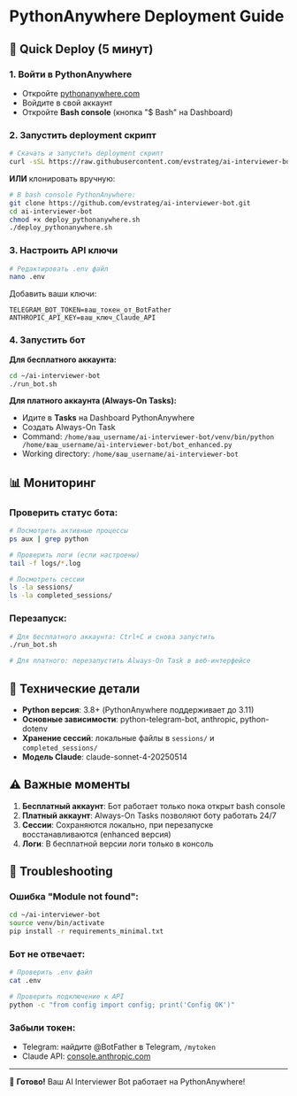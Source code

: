 # PythonAnywhere Deployment Guide

## 🚀 Quick Deploy (5 минут)

### 1. Войти в PythonAnywhere
- Откройте [pythonanywhere.com](https://pythonanywhere.com)
- Войдите в свой аккаунт
- Откройте **Bash console** (кнопка "$ Bash" на Dashboard)

### 2. Запустить deployment скрипт
```bash
# Скачать и запустить deployment скрипт
curl -sSL https://raw.githubusercontent.com/evstrateg/ai-interviewer-bot/main/deploy_pythonanywhere.sh | bash
```

**ИЛИ** клонировать вручную:
```bash
# В bash console PythonAnywhere:
git clone https://github.com/evstrateg/ai-interviewer-bot.git
cd ai-interviewer-bot
chmod +x deploy_pythonanywhere.sh
./deploy_pythonanywhere.sh
```

### 3. Настроить API ключи
```bash
# Редактировать .env файл
nano .env
```

Добавить ваши ключи:
```
TELEGRAM_BOT_TOKEN=ваш_токен_от_BotFather
ANTHROPIC_API_KEY=ваш_ключ_Claude_API
```

### 4. Запустить бот

**Для бесплатного аккаунта:**
```bash
cd ~/ai-interviewer-bot
./run_bot.sh
```

**Для платного аккаунта (Always-On Tasks):**
- Идите в **Tasks** на Dashboard PythonAnywhere  
- Создать Always-On Task
- Command: `/home/ваш_username/ai-interviewer-bot/venv/bin/python /home/ваш_username/ai-interviewer-bot/bot_enhanced.py`
- Working directory: `/home/ваш_username/ai-interviewer-bot`

## 📊 Мониторинг

### Проверить статус бота:
```bash
# Посмотреть активные процессы
ps aux | grep python

# Проверить логи (если настроены)
tail -f logs/*.log

# Посмотреть сессии
ls -la sessions/
ls -la completed_sessions/
```

### Перезапуск:
```bash
# Для бесплатного аккаунта: Ctrl+C и снова запустить
./run_bot.sh

# Для платного: перезапустить Always-On Task в веб-интерфейсе
```

## 🔧 Технические детали

- **Python версия**: 3.8+ (PythonAnywhere поддерживает до 3.11)
- **Основные зависимости**: python-telegram-bot, anthropic, python-dotenv
- **Хранение сессий**: локальные файлы в `sessions/` и `completed_sessions/`
- **Модель Claude**: claude-sonnet-4-20250514

## ⚠️ Важные моменты

1. **Бесплатный аккаунт**: Бот работает только пока открыт bash console
2. **Платный аккаунт**: Always-On Tasks позволяют боту работать 24/7
3. **Сессии**: Сохраняются локально, при перезапуске восстанавливаются (enhanced версия)
4. **Логи**: В бесплатной версии логи только в консоль

## 🐛 Troubleshooting

### Ошибка "Module not found":
```bash
cd ~/ai-interviewer-bot
source venv/bin/activate
pip install -r requirements_minimal.txt
```

### Бот не отвечает:
```bash
# Проверить .env файл
cat .env

# Проверить подключение к API
python -c "from config import config; print('Config OK')"
```

### Забыли токен:
- Telegram: найдите @BotFather в Telegram, `/mytoken`
- Claude API: [console.anthropic.com](https://console.anthropic.com)

---

🎯 **Готово!** Ваш AI Interviewer Bot работает на PythonAnywhere!